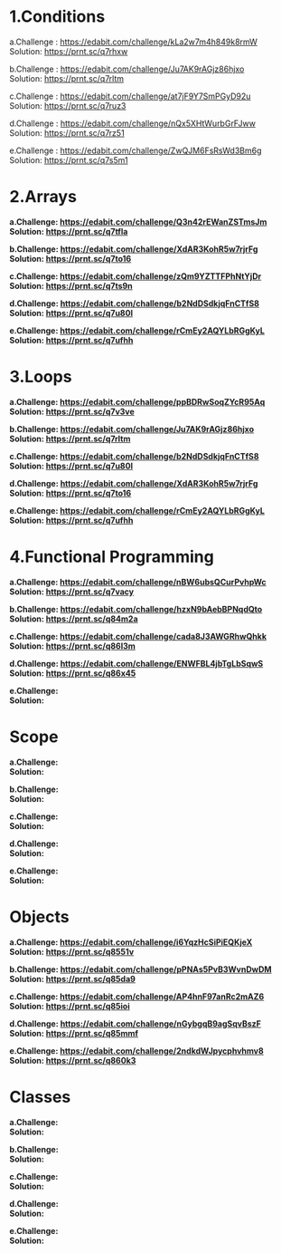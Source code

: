<h1>1.Conditions</h1>

a.Challenge : https://edabit.com/challenge/kLa2w7m4h849k8rmW <br>
Solution: https://prnt.sc/q7rhxw
  
b.Challenge : https://edabit.com/challenge/Ju7AK9rAGjz86hjxo <br>
Solution: https://prnt.sc/q7rltm
  
c.Challenge : https://edabit.com/challenge/at7jF9Y7SmPGyD92u <br>
Solution: https://prnt.sc/q7ruz3
  
d.Challenge : https://edabit.com/challenge/nQx5XHtWurbGrFJww <br>
Solution: https://prnt.sc/q7rz51
  
e.Challenge : https://edabit.com/challenge/ZwQJM6FsRsWd3Bm6g <br>
Solution: https://prnt.sc/q7s5m1  

<h1>2.Arrays</h1>

<b>a.Challenge: https://edabit.com/challenge/Q3n42rEWanZSTmsJm </b><br>
<b>Solution: https://prnt.sc/q7tfla </b> 
  
<b>b.Challenge: https://edabit.com/challenge/XdAR3KohR5w7rjrFg </b><br>
<b>Solution: https://prnt.sc/q7to16 </b> 
  
<b>c.Challenge: https://edabit.com/challenge/zQm9YZTTFPhNtYjDr </b><br>
<b>Solution: https://prnt.sc/q7ts9n </b> 
  
<b>d.Challenge: https://edabit.com/challenge/b2NdDSdkjqFnCTfS8 </b><br>
<b>Solution: https://prnt.sc/q7u80l </b> 
  
<b>e.Challenge: https://edabit.com/challenge/rCmEy2AQYLbRGgKyL </b><br>
<b>Solution: https://prnt.sc/q7ufhh </b> 

<h1>3.Loops</h1>

<b>a.Challenge: https://edabit.com/challenge/ppBDRwSoqZYcR95Aq </b><br>
<b>Solution: https://prnt.sc/q7v3ve </b> 
  
<b>b.Challenge: https://edabit.com/challenge/Ju7AK9rAGjz86hjxo </b><br>
<b>Solution: https://prnt.sc/q7rltm </b> 
  
<b>c.Challenge: https://edabit.com/challenge/b2NdDSdkjqFnCTfS8 </b><br>
<b>Solution: https://prnt.sc/q7u80l </b> 
  
<b>d.Challenge: https://edabit.com/challenge/XdAR3KohR5w7rjrFg </b><br>
<b>Solution: https://prnt.sc/q7to16 </b> 
  
<b>e.Challenge: https://edabit.com/challenge/rCmEy2AQYLbRGgKyL </b><br>
<b>Solution: https://prnt.sc/q7ufhh </b> 

<h1>4.Functional Programming</h1>

<b>a.Challenge: https://edabit.com/challenge/nBW6ubsQCurPvhpWc </b><br>
<b>Solution: https://prnt.sc/q7vacy </b> 
  
<b>b.Challenge: https://edabit.com/challenge/hzxN9bAebBPNqdQto </b><br>
<b>Solution: https://prnt.sc/q84m2a </b> 
  
<b>c.Challenge: https://edabit.com/challenge/cada8J3AWGRhwQhkk </b><br>
<b>Solution: https://prnt.sc/q86l3m </b> 
  
<b>d.Challenge: https://edabit.com/challenge/ENWFBL4jbTgLbSqwS </b><br>
<b>Solution: https://prnt.sc/q86x45 </b> 
  
<b>e.Challenge:</b><br>
<b>Solution:</b> 

<h1>Scope</h1>

<b>a.Challenge:</b><br>
<b>Solution:</b> 
  
<b>b.Challenge:</b><br>
<b>Solution:</b> 
  
<b>c.Challenge:</b><br>
<b>Solution:</b> 
  
<b>d.Challenge:</b><br>
<b>Solution:</b> 
  
<b>e.Challenge:</b><br>
<b>Solution:</b> 

<h1>Objects</h1>

<b>a.Challenge: https://edabit.com/challenge/i6YqzHcSiPiEQKjeX </b><br>
<b>Solution: https://prnt.sc/q8551v </b> 
  
<b>b.Challenge: https://edabit.com/challenge/pPNAs5PvB3WvnDwDM </b><br>
<b>Solution: https://prnt.sc/q85da9 </b> 
  
<b>c.Challenge: https://edabit.com/challenge/AP4hnF97anRc2mAZ6 </b><br>
<b>Solution: https://prnt.sc/q85ioi </b> 
  
<b>d.Challenge: https://edabit.com/challenge/nGybgqB9agSqvBszF </b><br>
<b>Solution: https://prnt.sc/q85mmf </b> 
  
<b>e.Challenge: https://edabit.com/challenge/2ndkdWJpycphvhmv8 </b><br>
<b>Solution: https://prnt.sc/q860k3 </b> 

<h1>Classes</h1>

<b>a.Challenge:</b><br>
<b>Solution:</b> 
  
<b>b.Challenge:</b><br>
<b>Solution:</b> 
  
<b>c.Challenge:</b><br>
<b>Solution:</b> 
  
<b>d.Challenge:</b><br>
<b>Solution:</b> 
  
<b>e.Challenge:</b><br>
<b>Solution:</b> 
